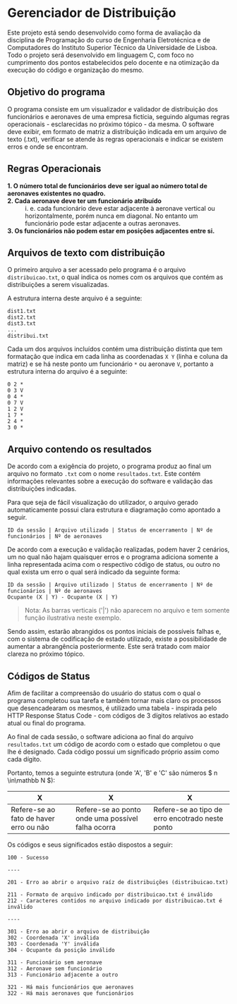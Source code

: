 # Gerenciador de Distribuição
Este projeto está sendo desenvolvido como forma de avaliação da disciplina de Programação do curso de Engenharia Eletrotécnica e de Computadores do Instituto Superior Técnico da Universidade de Lisboa. 
Todo o projeto será desenvolvido em linguagem C, com foco no cumprimento dos pontos estabelecidos pelo docente e na otimização da execução do código e organização do mesmo.

## Objetivo do programa
O programa consiste em um visualizador e validador de distribuição dos funcionários e aeronaves de uma empresa fictícia, seguindo algumas regras operacionais - esclarecidas no próximo tópico - da mesma. O software deve exibir, em formato de matriz a distribuição indicada em um arquivo de texto (.txt), verificar se atende às regras operacionais e indicar se existem erros e onde se encontram.

## Regras Operacionais

<dl>
    <dt><strong>1. O número total de funcionários deve ser igual ao número total de aeronaves existentes no
    quadro.</strong></dt>
    <dt><strong>2. Cada aeronave deve ter um funcionário atribuído </strong></dt>
        <dd> i. e. cada funcionário deve estar adjacente à
        aeronave vertical ou horizontalmente, porém nunca em diagonal. No entanto um
        funcionário pode estar adjacente a outras aeronaves.
    </dd>
    <dt><strong>3. Os funcionários não podem estar em posições adjacentes entre si.</strong></dt>
</dl>

## Arquivos de texto com distribuição
O primeiro arquivo a ser acessado pelo programa é o arquivo `distribuicao.txt`, o qual indica os nomes com os arquivos que contém as distribuições a serem visualizadas.<br>

A estrutura interna deste arquivo é a seguinte:
```
dist1.txt
dist2.txt
dist3.txt
...
distribui.txt
```
Cada um dos arquivos incluídos contém uma distribuição distinta que tem formatação que indica em cada linha as coordenadas `X Y` (linha e coluna da matriz) e se há neste ponto um funcionário `*` ou aeronave `V`, portanto a estrutura interna do arquivo é a seguinte:
```
0 2 *
0 3 V
0 4 *
0 7 V
1 2 V
1 7 *
2 4 *
3 0 *
```

## Arquivo contendo os resultados

De acordo com a exigência do projeto, o programa produz ao final um arquivo no formato `.txt` com o nome `resultados.txt`. Este contém informações relevantes sobre a execução do software e validação das distribuições indicadas.

Para que seja de fácil visualização do utilizador, o arquivo gerado automaticamente possui clara estrutura e diagramação como apontado a seguir.

```
ID da sessão | Arquivo utilizado | Status de encerramento | Nº de funcionários | Nº de aeronaves

```
De acordo com a execução e validação realizadas, podem haver 2 cenários, um no qual não hajam quaisquer erros e o programa adiciona somente a linha representada acima com o respectivo código de status, ou outro no qual exista um erro o qual será indicado da seguinte forma:

```
ID da sessão | Arquivo utilizado | Status de encerramento | Nº de funcionários | Nº de aeronaves
Ocupante (X | Y) - Ocupante (X | Y)
```
> Nota: As barras verticais ('|') não aparecem no arquivo e tem somente função ilustrativa neste exemplo.

Sendo assim, estarão abrangidos os pontos iniciais de possíveis falhas e, com o sistema de codificação de estado utilizado, existe a possibilidade de aumentar a abrangência posteriormente. Este será tratado com maior clareza no próximo tópico.

## Códigos de Status

Afim de facilitar a compreensão do usuário do status com o qual o programa completou sua tarefa e também tornar mais claro os processos que desencadearam os mesmos, é utilizado uma tabela - inspirada pelo HTTP Response Status Code - com códigos de 3 dígitos relativos ao estado atual ou final do programa. 

Ao final de cada sessão, o software adiciona ao final do arquivo `resultados.txt` um código de acordo com o estado que completou o que lhe é designado. Cada código possui um significado próprio assim como cada dígito.

Portanto, temos a seguinte estrutura (onde 'A', 'B' e 'C' são números $ n \in\mathbb N $):

X | X | X
|-|-|-|
|Refere-se ao fato de haver erro ou não|Refere-se ao ponto onde uma possível falha ocorra| Refere-se ao tipo de erro encotrado neste ponto|

Os códigos e seus significados estão dispostos a seguir:

```
100 - Sucesso

----

201 - Erro ao abrir o arquivo raíz de distribuições (distribuicao.txt)

211 - Formato de arquivo indicado por distribuicao.txt é inválido
212 - Caracteres contidos no arquivo indicado por distribuicao.txt é inválido

----

301 - Erro ao abrir o arquivo de distribuição
302 - Coordenada 'X' inválida
303 - Coordenada 'Y' inválida
304 - Ocupante da posição inválido

311 - Funcionário sem aeronave
312 - Aeronave sem funcionário
313 - Funcionário adjacente a outro

321 - Há mais funcionários que aeronaves
322 - Há mais aeronaves que funcionários
```